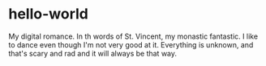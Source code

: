 # hello-world
My digital romance. In th words of St. Vincent, my monastic fantastic.
I like to dance even though I'm not very good at it. Everything is unknown, and that's scary and rad and it will always be that way.
